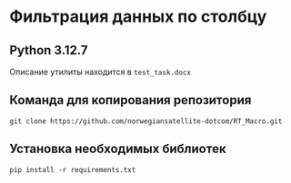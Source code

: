 # Фильтрация данных по столбцу



## Python 3.12.7

Описание утилиты находится в `test_task.docx`


## Команда для копирования репозитория

```
git clone https://github.com/norwegiansatellite-dotcom/RT_Macro.git
```

## Установка необходимых библиотек
```
pip install -r requirements.txt
```
